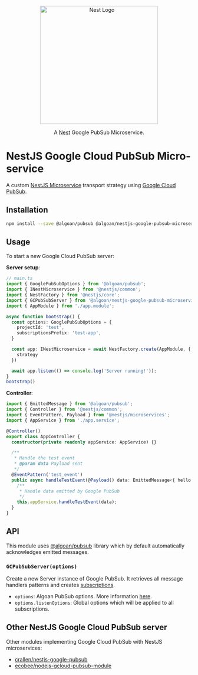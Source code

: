 <p align="center">
  <a href="http://nestjs.com"><img src="https://nestjs.com/img/logo_text.svg" alt="Nest Logo" width="320" /></a>
</p>

<p align="center">
  A <a href="https://github.com/nestjs/nest">Nest</a> Google PubSub Microservice.
</p>

# NestJS Google Cloud PubSub Micro-service

A custom [NestJS Microservice](https://docs.nestjs.com/microservices/basics) transport strategy using [Google Cloud PubSub](https://cloud.google.com/pubsub/docs).

## Installation

```bash
npm install --save @algoan/pubsub @algoan/nestjs-google-pubsub-microservice
```

## Usage

To start a new Google Cloud PubSub server:

**Server setup**:

```typescript
// main.ts
import { GooglePubSubOptions } from '@algoan/pubsub';
import { INestMicroservice } from '@nestjs/common';
import { NestFactory } from '@nestjs/core';
import { GCPubSubServer } from '@algoan/nestjs-google-pubsub-microservice':
import { AppModule } from './app.module';

async function bootstrap() {
  const options: GooglePubSubOptions = {
    projectId: 'test',
    subscriptionsPrefix: 'test-app',
  }

  const app: INestMicroservice = await NestFactory.create(AppModule, {
    strategy
  })

  await app.listen(() => console.log('Server running!'));
}
bootstrap()
```

**Controller**:

```typescript
import { EmittedMessage } from '@algoan/pubsub';
import { Controller } from '@nestjs/common';
import { EventPattern, Payload } from '@nestjs/microservices';
import { AppService } from './app.service';

@Controller()
export class AppController {
  constructor(private readonly appService: AppService) {}

  /**
   * Handle the test event
   * @param data Payload sent
   */
  @EventPattern('test_event')
  public async handleTestEvent(@Payload() data: EmittedMessage<{ hello: string }>): Promise<void> {
    /**
     * Handle data emitted by Google PubSub
     */
    this.appService.handleTestEvent(data);
  }
}
```

## API

This module uses [@algoan/pubsub](https://github.com/algoan/pubsub) library which by default automatically acknowledges emitted messages.

### `GCPubSubServer(options)`

Create a new Server instance of Google PubSub. It retrieves all message handlers patterns and creates [subscriptions](https://cloud.google.com/pubsub/docs/pull).

- `options`: Algoan PubSub options. More information [here](https://github.com/algoan/pubsub/#pubsubfactorycreate-transport-options-).
- `options.listenOptions`: Global options which will be applied to all subscriptions.

## Other NestJS Google Cloud PubSub server

Other modules implementing Google Cloud PubSub with NestJS microservices:

- [crallen/nestjs-google-pubsub](https://github.com/crallen/nestjs-google-pubsub)
- [ecobee/nodejs-gcloud-pubsub-module](https://github.com/ecobee/nodejs-gcloud-pubsub-module)